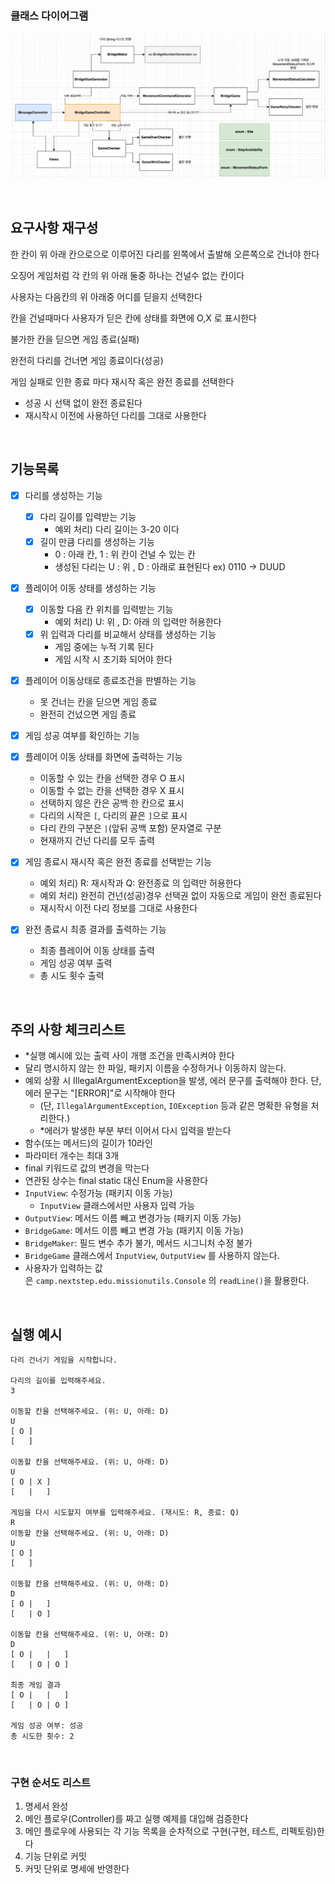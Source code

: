 ### 클래스 다이어그램
![img_1.png](img_1.png)

</br>

## **요구사항 재구성**

한 칸이 위 아래 칸으로으로 이루어진 다리를 왼쪽에서 출발해 오른쪽으로 건너야 한다

오징어 게임처럼 각 칸의 위 아래 둘중 하나는 건널수 없는 칸이다

사용자는 다음칸의 위 아래중 어디를 딛을지 선택한다

칸을 건널때마다 사용자가 딛은 칸에 상태를 화면에 O,X 로 표시한다

불가한 칸을 딛으면 게임 종료(실패)

완전히 다리를 건너면 게임 종료이다(성공)

게임 실패로 인한 종료 마다 재시작 혹은 완전 종료를 선택한다
  - 성공 시 선택 없이 완전 종료된다 
  - 재시작시 이전에 사용하던 다리를 그대로 사용한다

</br>

## **기능목록**

- [x] 다리를 생성하는 기능
  - [x]  다리 길이를 입력받는 기능
      - 예외 처리) 다리 길이는 3-20 이다
  - [x]  길이 만큼 다리를 생성하는 기능
      - 0 : 아래 칸, 1 : 위 칸이 건널 수 있는 칸
      - 생성된 다리는 U : 위 , D : 아래로 표현된다  ex)  0110 → DUUD

- [x] 플레이어 이동 상태를 생성하는 기능
  - [x]  이동할 다음 칸 위치를 입력받는 기능
      - 예외 처리) U: 위 , D: 아래 의 입력만 허용한다
  - [x]  위 입력과 다리를 비교해서 상태를 생성하는 기능
      - 게임 중에는 누적 기록 된다
      - 게임 시작 시 초기화 되어야 한다

- [x]  플레이어 이동상태로 종료조건을 판별하는 기능
    - 못 건너는 칸을 딛으면 게임 종료
    - 완전히 건넜으면 게임 종료

- [x]  게임 성공 여부를 확인하는 기능

- [x]  플레이어 이동 상태를 화면에 출력하는 기능
      - 이동할 수 있는 칸을 선택한 경우 O 표시
      - 이동할 수 없는 칸을 선택한 경우 X 표시
      - 선택하지 않은 칸은 공백 한 칸으로 표시
      - 다리의 시작은 `[`, 다리의 끝은 `]`으로 표시
      - 다리 칸의 구분은 `|`(앞뒤 공백 포함) 문자열로 구분
      - 현재까지 건넌 다리를 모두 출력

- [x]  게임 종료시 재시작 혹은 완전 종료를 선택받는 기능
    - 예외 처리) R: 재시작과 Q: 완전종료 의 입력만 허용한다
    - 예외 처리) 완전히 건넌(성공)경우 선택권 없이 자동으로 게임이 완전 종료된다
    - 재시작시 이전 다리 정보를 그대로 사용한다

- [x]  완전 종료시 최종 결과를 출력하는 기능
    - 최종 플레이어 이동 상태를 출력
    - 게임 성공 여부 출력
    - 총 시도 횟수 출력

</br>

## **주의 사항 체크리스트**

- *실행 예시에 있는 출력 사이 개행 조건을 만족시켜야 한다
- 달리 명시하지 않는 한 파일, 패키지 이름을 수정하거나 이동하지 않는다.
- 예외 상황 시 IllegalArgumentException을 발생, 에러 문구를 출력해야 한다. 단, 에러 문구는 "[ERROR]"로 시작해야 한다
  - (단, `IllegalArgumentException`, `IOException` 등과 같은 명확한 유형을 처리한다.)
  - *에러가 발생한 부분 부터 이어서 다시 입력을 받는다
- 함수(또는 메서드)의 길이가 10라인
- 파라미터 개수는 최대 3개
- final 키워드로 값의 변경을 막는다
- 연관된 상수는 final static 대신 Enum을 사용한다
- `InputView`: 수정가능 (패키지 이동 가능)
  - `InputView` 클래스에서만 사용자 입력 가능
- `OutputView`: 메서드 이름 빼고 변경가능 (패키지 이동 가능)
- `BridgeGame`: 메서드 이름 빼고 변경 가능 (패키지 이동 가능)
- `BridgeMaker`: 필드 변수 추가 불가, 메서드 시그니처 수정 불가
- `BridgeGame` 클래스에서 `InputView`, `OutputView` 를 사용하지 않는다.
- 사용자가 입력하는 값은 `camp.nextstep.edu.missionutils.Console` 의 `readLine()`을 활용한다.

</br>

## **실행 예시**

```
다리 건너기 게임을 시작합니다.

다리의 길이를 입력해주세요.
3

이동할 칸을 선택해주세요. (위: U, 아래: D)
U
[ O ]
[   ]

이동할 칸을 선택해주세요. (위: U, 아래: D)
U
[ O | X ]
[   |   ]

게임을 다시 시도할지 여부를 입력해주세요. (재시도: R, 종료: Q)
R
이동할 칸을 선택해주세요. (위: U, 아래: D)
U
[ O ]
[   ]

이동할 칸을 선택해주세요. (위: U, 아래: D)
D
[ O |   ]
[   | O ]

이동할 칸을 선택해주세요. (위: U, 아래: D)
D
[ O |   |   ]
[   | O | O ]

최종 게임 결과
[ O |   |   ]
[   | O | O ]

게임 성공 여부: 성공
총 시도한 횟수: 2
```

</br>

### 구현 순서도 리스트

1. 명세서 완성
2. 메인 플로우(Controller)를 짜고 실행 예제를 대입해 검증한다
3. 메인 플로우에 사용되는 각 기능 목록을 순차적으로 구현(구현, 테스트, 리펙토링)한다
4. 기능 단위로 커밋
5. 커밋 단위로 명세에 반영한다
